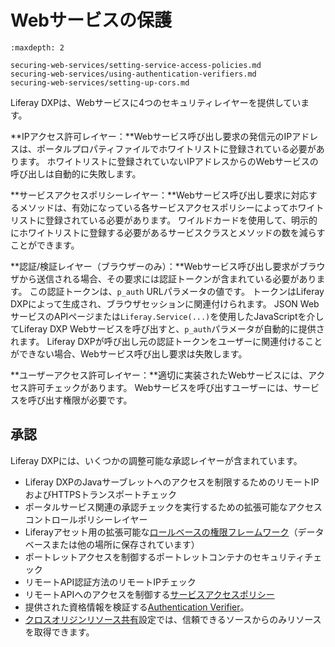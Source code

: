 # Webサービスの保護

```{toctree}
:maxdepth: 2

securing-web-services/setting-service-access-policies.md
securing-web-services/using-authentication-verifiers.md
securing-web-services/setting-up-cors.md
```

Liferay DXPは、Webサービスに4つのセキュリティレイヤーを提供しています。

**IPアクセス許可レイヤー：**Webサービス呼び出し要求の発信元のIPアドレスは、ポータルプロパティファイルでホワイトリストに登録されている必要があります。 ホワイトリストに登録されていないIPアドレスからのWebサービスの呼び出しは自動的に失敗します。

**サービスアクセスポリシーレイヤー：**Webサービス呼び出し要求に対応するメソッドは、有効になっている各サービスアクセスポリシーによってホワイトリストに登録されている必要があります。 ワイルドカードを使用して、明示的にホワイトリストに登録する必要があるサービスクラスとメソッドの数を減らすことができます。

**認証/検証レイヤー（ブラウザーのみ）：**Webサービス呼び出し要求がブラウザから送信される場合、その要求には認証トークンが含まれている必要があります。 この認証トークンは、`p_auth` URLパラメータの値です。 トークンはLiferay DXPによって生成され、ブラウザセッションに関連付けられます。 JSON WebサービスのAPIページまたは`Liferay.Service(...)`を使用したJavaScriptを介してLiferay DXP Webサービスを呼び出すと、`p_auth`パラメータが自動的に提供されます。 Liferay DXPが呼び出し元の認証トークンをユーザーに関連付けることができない場合、Webサービス呼び出し要求は失敗します。

**ユーザーアクセス許可レイヤー：**適切に実装されたWebサービスには、アクセス許可チェックがあります。 Webサービスを呼び出すユーザーには、サービスを呼び出す権限が必要です。

## 承認

Liferay DXPには、いくつかの調整可能な承認レイヤーが含まれています。

* Liferay DXPのJavaサーブレットへのアクセスを制限するためのリモートIPおよびHTTPSトランスポートチェック
* ポータルサービス関連の承認チェックを実行するための拡張可能なアクセスコントロールポリシーレイヤー
* Liferayアセット用の拡張可能な[ロールベースの権限フレームワーク](../../users-and-permissions/roles-and-permissions/understanding-roles-and-permissions.md)（データベースまたは他の場所に保存されています）
* ポートレットアクセスを制御するポートレットコンテナのセキュリティチェック
* リモートAPI認証方法のリモートIPチェック
* リモートAPIへのアクセスを制御する[サービスアクセスポリシー](./securing-web-services/setting-service-access-policies.md)
* 提供された資格情報を検証する[Authentication Verifier](./securing-web-services/using-authentication-verifiers.md)。
* [クロスオリジンリソース共有](./securing-web-services/setting-up-cors.md)設定では、信頼できるソースからのみリソースを取得できます。
